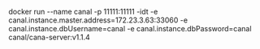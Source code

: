 docker run --name canal -p 11111:11111 -idt -e canal.instance.master.address=172.23.3.63:33060 -e canal.instance.dbUsername=canal -e canal.instance.dbPassword=canal canal/cana-server:v1.1.4
